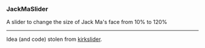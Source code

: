 ### JackMaSlider
A slider to change the size of Jack Ma's face from 10% to 120%

---

Idea (and code) stolen from [kirkslider](https://github.com/blovish/kirkslider).
